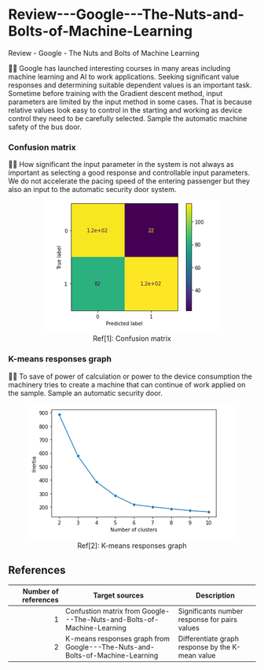 # Review---Google---The-Nuts-and-Bolts-of-Machine-Learning
Review - Google - The Nuts and Bolts of Machine Learning

🧸💬 Google has launched interesting courses in many areas including machine learning and AI to work applications. Seeking significant value responses and determining suitable dependent values is an important task. Sometime before training with the Gradient descent method, input parameters are limited by the input method in some cases. That is because relative values look easy to control in the starting and working as device control they need to be carefully selected. Sample the automatic machine safety of the bus door.

### Confusion matrix ###
🐑💬 How significant the input parameter in the system is not always as important as selecting a good response and controllable input parameters. We do not accelerate the pacing speed of the entering passenger but they also an input to the automatic security door system.

<p align="center" width="100%">
<picture>
  <source media="(prefers-color-scheme: dark)" srcset="https://github.com/jkaewprateep/Review---Google---The-Nuts-and-Bolts-of-Machine-Learning/blob/main/images/Confusion%20matrix.png">
  <img alt="My sample applications" src="https://github.com/jkaewprateep/Review---Google---The-Nuts-and-Bolts-of-Machine-Learning/blob/main/images/Confusion%20matrix.png">
</picture>
<br>Ref[1]: Confusion matrix </br>
</p>

### K-means responses graph ###
🐑💬 To save of power of calculation or power to the device consumption the machinery tries to create a machine that can continue of work applied on the sample. Sample an automatic security door.

<p align="center" width="100%">
<picture>
  <source media="(prefers-color-scheme: dark)" srcset="https://github.com/jkaewprateep/Review---Google---The-Nuts-and-Bolts-of-Machine-Learning/blob/main/images/K%20mean%20response%20graph.png">
  <img alt="My sample applications" src="https://github.com/jkaewprateep/Review---Google---The-Nuts-and-Bolts-of-Machine-Learning/blob/main/images/K%20mean%20response%20graph.png">
</picture>
<br>Ref[2]: K-means responses graph </br>
</p>

## References ##
| Number of references | Target sources | Description |
|-----:|---------------|---------------|
|     1| Confustion matrix from Google---The-Nuts-and-Bolts-of-Machine-Learning | Significants number response for pairs values |
|     2| K-means responses graph from Google---The-Nuts-and-Bolts-of-Machine-Learning | Differentiate graph response by the K-mean value |
